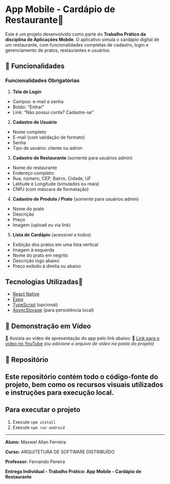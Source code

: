 # App Mobile - Cardápio de Restaurante
Este é um projeto desenvolvido como parte do **Trabalho Prático da disciplina
de Aplicações Mobile**. O aplicativo simula o cardápio digital de um
restaurante, com funcionalidades completas de cadastro, login e gerenciamento de
pratos, restaurantes e usuários.
## 📱 Funcionalidades
### Funcionalidades Obrigatórias
1. **Tela de Login**
- Campos: e-mail e senha
- Botão: "Entrar"
- Link: “Não possui conta? Cadastre-se”
2. **Cadastro de Usuário**
- Nome completo
- E-mail (com validação de formato)
- Senha
- Tipo de usuário: cliente ou admin
3. **Cadastro de Restaurante** (somente para usuários admin)
- Nome do restaurante
- Endereço completo:
- Rua, número, CEP, Bairro, Cidade, UF
- Latitude e Longitude (simulados ou reais)
- CNPJ (com máscara de formatação)
4. **Cadastro de Produto / Prato** (somente para usuários admin)
- Nome do prato
- Descrição
- Preço
- Imagem (upload ou via link)
5. **Lista de Cardápio** (acessível a todos)
- Exibição dos pratos em uma lista vertical
- Imagem à esquerda
- Nome do prato em negrito
- Descrição logo abaixo
- Preço exibido à direita ou abaixo
## Tecnologias Utilizadas
- [React Native](https://reactnative.dev/)
- [Expo](https://expo.dev/)
- [TypeScript](https://www.typescriptlang.org/) (opcional)
- [AsyncStorage](https://react-native-async-storage.github.io/async-storage/) (para
  persistência local)
## 📱 Demonstração em Vídeo
📱 Assista ao vídeo de apresentação do app pelo link abaixo:
📱 [Link para o vídeo no YouTube](https://youtube.com/seu-video-aqui)
*(ou adicione o arquivo de vídeo na pasta do projeto)*
## 📱 Repositório
Este repositório contém todo o código-fonte do projeto, bem como os recursos
visuais utilizados e instruções para execução local.
---

## Para executar o projeto
1. Execute `npm install`
2. Execute `npm run android`

---
**Aluno:** Maxwel Allan Ferreira

**Curso:** ARQUITETURA DE SOFTWARE DISTRIBUÍDO

**Professor:** Fernando Pereira

**Entrega Individual - Trabalho Prático: App Mobile - Cardápio de Restaurante**